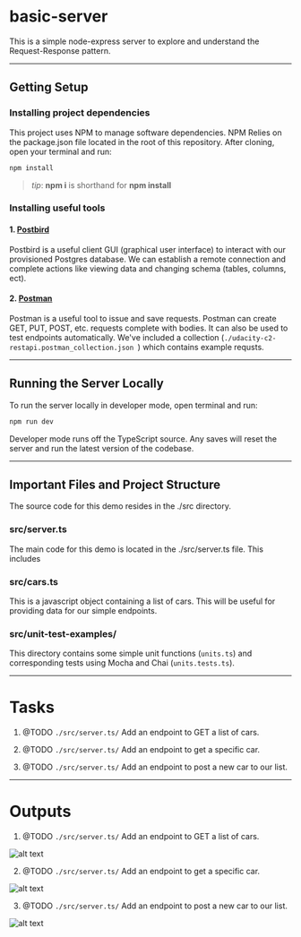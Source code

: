 # basic-server

This is a simple node-express server to explore and understand the Request-Response pattern.

***
## Getting Setup

### Installing project dependencies

This project uses NPM to manage software dependencies. NPM Relies on the package.json file located in the root of this repository. After cloning, open your terminal and run:
```bash
npm install
```
>_tip_: **npm i** is shorthand for **npm install**

### Installing useful tools
#### 1. [Postbird](https://github.com/paxa/postbird)
Postbird is a useful client GUI (graphical user interface) to interact with our provisioned Postgres database. We can establish a remote connection and complete actions like viewing data and changing schema (tables, columns, ect).

#### 2. [Postman](https://www.getpostman.com/downloads/)
Postman is a useful tool to issue and save requests. Postman can create GET, PUT, POST, etc. requests complete with bodies. It can also be used to test endpoints automatically. We've included a collection (`./udacity-c2-restapi.postman_collection.json `) which contains example requsts.

***

## Running the Server Locally
To run the server locally in developer mode, open terminal and run:
```bash
npm run dev
```

Developer mode runs off the TypeScript source. Any saves will reset the server and run the latest version of the codebase. 

***
## Important Files and Project Structure

The source code for this demo resides in the ./src directory.

### src/server.ts
The main code for this demo is located in the ./src/server.ts file. This includes 

### src/cars.ts
This is a javascript object containing a list of cars. This will be useful for providing data for our simple endpoints.

### src/unit-test-examples/
This directory contains some simple unit functions (`units.ts`) and corresponding tests using Mocha and Chai (`units.tests.ts`).

***
# Tasks
1. @TODO `./src/server.ts/`
Add an endpoint to GET a list of cars.

2. @TODO `./src/server.ts/` 
Add an endpoint to get a specific car.

3. @TODO `./src/server.ts/` 
Add an endpoint to post a new car to our list.

***
# Outputs
1. @TODO `./src/server.ts/`
Add an endpoint to GET a list of cars.

![alt text](https://github.com/madhuri380/rest-typecsript/blob/master/output/Screenshot%202024-06-04%20at%2010.49.32%E2%80%AFAM.png)

2. @TODO `./src/server.ts/` 
Add an endpoint to get a specific car.

![alt text](https://github.com/madhuri380/rest-typecsript/blob/master/output/Screenshot%202024-06-04%20at%2010.52.49%E2%80%AFAM.png)

3. @TODO `./src/server.ts/` 
Add an endpoint to post a new car to our list.

![alt text](https://github.com/madhuri380/rest-typecsript/blob/master/output/Screenshot%202024-06-04%20at%2010.58.07%E2%80%AFAM.png)



